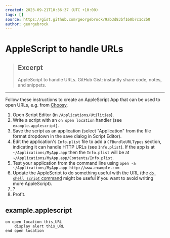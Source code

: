 ```yaml
---
created: 2023-09-21T10:36:37 (UTC +10:00)
tags: []
source: https://gist.github.com/georgebrock/9ab3d83bf160b7c1c2b0
author: georgebrock
---
```


# AppleScript to handle URLs

> ## Excerpt
> AppleScript to handle URLs. GitHub Gist: instantly share code, notes, and snippets.

---
Follow these instructions to create an AppleScript App that can be used to open URLs, e.g. from [Choosy](https://www.choosyosx.com).

1. Open Script Editor (in `/Applications/Utilities`).
2. Write a script with an `on open location` handler (see `example.applescript`).
3. Save the script as an application (select "Application" from the file format dropdown in the save dialog in Script Editor).
4. Edit the application's `Info.plist` file to add a `CFBundleURLTypes` section, indicating it can handle HTTP URLs (see `Info.plist`). If the app is at `~/Applications/MyApp.app` then the `Info.plist` will be at `~/Applications/MyApp.app/Contents/Info.plist`.
5. Test your application from the command line using `open -a ~/Applications/MyApp.app http://www.example.com`
6. Update the AppleScript to do something useful with the URL (the [`do shell script` command](http://www.cyberciti.biz/faq/mac-osx-applescript-run-shell-script/) might be useful if you want to avoid writing more AppleScript).
7. ?
8. Profit.

## example.applescript
```applescript
on open location this_URL
	display alert this_URL
end open location
```